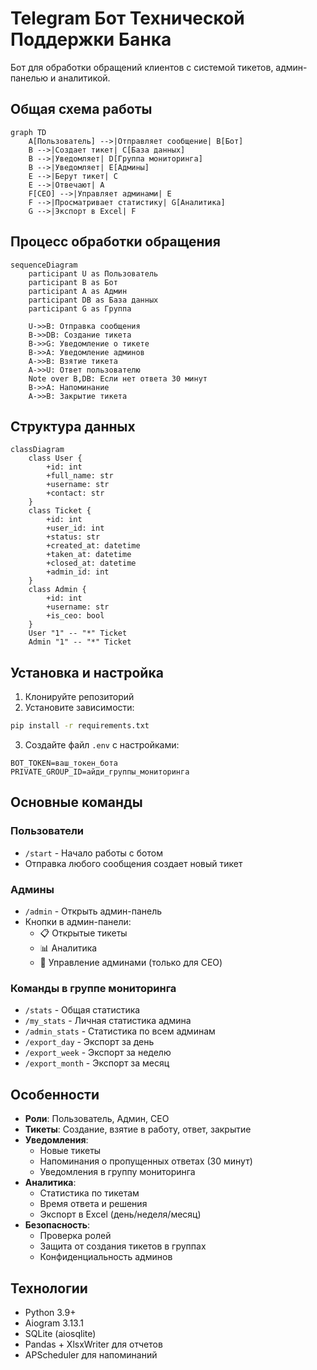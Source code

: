 # Telegram Бот Технической Поддержки Банка

Бот для обработки обращений клиентов с системой тикетов, админ-панелью и аналитикой.

## Общая схема работы

```mermaid
graph TD
    A[Пользователь] -->|Отправляет сообщение| B[Бот]
    B -->|Создает тикет| C[База данных]
    B -->|Уведомляет| D[Группа мониторинга]
    B -->|Уведомляет| E[Админы]
    E -->|Берут тикет| C
    E -->|Отвечают| A
    F[CEO] -->|Управляет админами| E
    F -->|Просматривает статистику| G[Аналитика]
    G -->|Экспорт в Excel| F
```

## Процесс обработки обращения

```mermaid
sequenceDiagram
    participant U as Пользователь
    participant B as Бот
    participant A as Админ
    participant DB as База данных
    participant G as Группа

    U->>B: Отправка сообщения
    B->>DB: Создание тикета
    B->>G: Уведомление о тикете
    B->>A: Уведомление админов
    A->>B: Взятие тикета
    A->>U: Ответ пользователю
    Note over B,DB: Если нет ответа 30 минут
    B->>A: Напоминание
    A->>B: Закрытие тикета
```

## Структура данных

```mermaid
classDiagram
    class User {
        +id: int
        +full_name: str
        +username: str
        +contact: str
    }
    class Ticket {
        +id: int
        +user_id: int
        +status: str
        +created_at: datetime
        +taken_at: datetime
        +closed_at: datetime
        +admin_id: int
    }
    class Admin {
        +id: int
        +username: str
        +is_ceo: bool
    }
    User "1" -- "*" Ticket
    Admin "1" -- "*" Ticket
```

## Установка и настройка

1. Клонируйте репозиторий
2. Установите зависимости:
```bash
pip install -r requirements.txt
```
3. Создайте файл `.env` с настройками:
```env
BOT_TOKEN=ваш_токен_бота
PRIVATE_GROUP_ID=айди_группы_мониторинга
```

## Основные команды

### Пользователи
- `/start` - Начало работы с ботом
- Отправка любого сообщения создает новый тикет

### Админы
- `/admin` - Открыть админ-панель
- Кнопки в админ-панели:
  - 📋 Открытые тикеты
  - 📊 Аналитика
  - 👥 Управление админами (только для CEO)

### Команды в группе мониторинга
- `/stats` - Общая статистика
- `/my_stats` - Личная статистика админа
- `/admin_stats` - Статистика по всем админам
- `/export_day` - Экспорт за день
- `/export_week` - Экспорт за неделю
- `/export_month` - Экспорт за месяц

## Особенности

- **Роли**: Пользователь, Админ, CEO
- **Тикеты**: Создание, взятие в работу, ответ, закрытие
- **Уведомления**: 
  - Новые тикеты
  - Напоминания о пропущенных ответах (30 минут)
  - Уведомления в группу мониторинга
- **Аналитика**:
  - Статистика по тикетам
  - Время ответа и решения
  - Экспорт в Excel (день/неделя/месяц)
- **Безопасность**:
  - Проверка ролей
  - Защита от создания тикетов в группах
  - Конфиденциальность админов

## Технологии

- Python 3.9+
- Aiogram 3.13.1
- SQLite (aiosqlite)
- Pandas + XlsxWriter для отчетов
- APScheduler для напоминаний